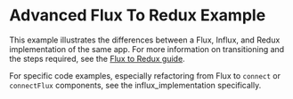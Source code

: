 # Advanced Flux To Redux Example

This example illustrates the differences between a Flux, Influx, and Redux implementation of the same app. For more 
information on transitioning and the steps required, see the [Flux to Redux guide](../../../doc/flux_to_redux.md).

For specific code examples, especially refactoring from Flux to `connect` or `connectFlux` components, see the 
influx_implementation specifically.